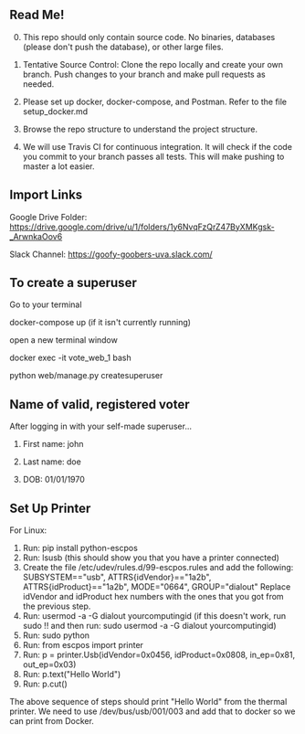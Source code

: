 ## Read Me!
0. This repo should only contain source code. No binaries, databases (please don't push the database), or other large files.

1. Tentative Source Control: Clone the repo locally and create your own branch. Push changes to your branch and make pull requests as needed.

2. Please set up docker, docker-compose, and Postman. Refer to the file setup_docker.md

3. Browse the repo structure to understand the project structure.

4. We will use Travis CI for continuous integration. It will check if the code you commit to your branch passes all tests. This will make pushing to master a lot easier.

## Import Links

Google Drive Folder: https://drive.google.com/drive/u/1/folders/1y6NvqFzQrZ47ByXMKgsk-_ArwnkaOov6

Slack Channel: https://goofy-goobers-uva.slack.com/


## To create a superuser
Go to your terminal

docker-compose up (if it isn't currently running)

open a new terminal window

docker exec -it vote_web_1 bash

python web/manage.py createsuperuser

## Name of valid, registered voter
After logging in with your self-made superuser...

1. First name: john

2. Last name: doe

3. DOB: 01/01/1970


## Set Up Printer
For Linux:

1. Run: pip install python-escpos
2. Run: lsusb (this should show you that you have a printer connected)
3. Create the file /etc/udev/rules.d/99-escpos.rules and add the following: SUBSYSTEM=="usb", ATTRS{idVendor}=="1a2b", ATTRS{idProduct}=="1a2b", MODE="0664", GROUP="dialout" Replace idVendor and idProduct hex numbers with the ones that you got from the previous step. 
4. Run: usermod -a -G dialout yourcomputingid (if this doesn't work, run sudo !! and then run: sudo usermod -a -G dialout yourcomputingid)
5. Run: sudo python
6. Run: from escpos import printer
7. Run: p = printer.Usb(idVendor=0x0456, idProduct=0x0808, in_ep=0x81, out_ep=0x03)
8. Run: p.text("Hello World")
9. Run: p.cut()

The above sequence of steps should print "Hello World" from the thermal printer.
We need to use /dev/bus/usb/001/003 and add that to docker so we can print from Docker. 
